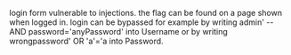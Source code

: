 login form vulnerable to injections. the flag can be found on a page shown when logged in.
login can be bypassed for example by writing admin' -- AND password='anyPassword' into Username or by writing wrongpassword' OR 'a'='a into Password.
